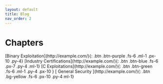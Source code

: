 ```yaml
---
layout: default
title: Blog
nav_order: 2
---
```


# Chapters

<div class="code-example" markdown="1">

<span>
[Binary Exploitation](http://example.com/){: .btn .btn-purple .fs-6 .ml-1 .px-10 .py-4}
</span>

<span>
[Industry Certifications](http://example.com/){: .btn .btn-blue .fs-6 .px-7 .py-4 .ml-1}
</span>

<span>
[C Exploitations](http://example.com/){: .btn .btn-green .fs-6 .ml-1 .py-4 .px-10 }
</span>

<span>
[  General Security  ](http://example.com/){: .btn .bg-yellow .fs-6 .px-10 .py-4 ml-1}
</span>

</div>



